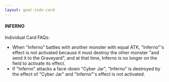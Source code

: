 ```yaml
---
layout: goat-indv-card
---
```


#### INFERNO

Individual Card FAQs:

*   When "Inferno" battles with another monster with equal ATK, "Inferno"'s effect is not activated because it must destroy the other monster "and send it to the Graveyard", and at that time, Inferno is no longer on the field to activate its effect.
*   If "Inferno" attacks a face-down "Cyber Jar", "Inferno" is destroyed by the effect of "Cyber Jar" and "Inferno"'s effect is not activated.